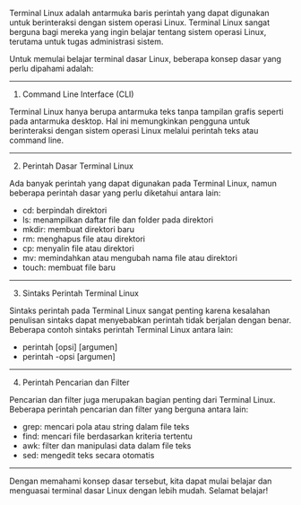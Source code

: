 Terminal Linux adalah antarmuka baris perintah yang dapat digunakan untuk berinteraksi dengan sistem operasi Linux. Terminal Linux sangat berguna bagi mereka yang ingin belajar tentang sistem operasi Linux, terutama untuk tugas administrasi sistem.

Untuk memulai belajar terminal dasar Linux, beberapa konsep dasar yang perlu dipahami adalah:
***
1. Command Line Interface (CLI)

Terminal Linux hanya berupa antarmuka teks tanpa tampilan grafis seperti pada antarmuka desktop. Hal ini memungkinkan pengguna untuk berinteraksi dengan sistem operasi Linux melalui perintah teks atau command line.
***
2. Perintah Dasar Terminal Linux

Ada banyak perintah yang dapat digunakan pada Terminal Linux, namun beberapa perintah dasar yang perlu diketahui antara lain:

* cd: berpindah direktori
* ls: menampilkan daftar file dan folder pada direktori
* mkdir: membuat direktori baru
* rm: menghapus file atau direktori
* cp: menyalin file atau direktori
* mv: memindahkan atau mengubah nama file atau direktori
* touch: membuat file baru
***
3. Sintaks Perintah Terminal Linux

Sintaks perintah pada Terminal Linux sangat penting karena kesalahan penulisan sintaks dapat menyebabkan perintah tidak berjalan dengan benar. Beberapa contoh sintaks perintah Terminal Linux antara lain:

* perintah [opsi] [argumen]
* perintah -opsi [argumen]
***
4. Perintah Pencarian dan Filter

Pencarian dan filter juga merupakan bagian penting dari Terminal Linux. Beberapa perintah pencarian dan filter yang berguna antara lain:

* grep: mencari pola atau string dalam file teks
* find: mencari file berdasarkan kriteria tertentu
* awk: filter dan manipulasi data dalam file teks
* sed: mengedit teks secara otomatis
***
Dengan memahami konsep dasar tersebut, kita dapat mulai belajar dan menguasai terminal dasar Linux dengan lebih mudah. Selamat belajar!
